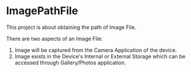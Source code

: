 # ImagePathFile

This project is about obtaining the path of Image File.

There are two aspects of an Image File:

1. Image will be captured from the Camera Application of the device.
2. Image exists in the Device's Internal or External Storage which can be accessed through Gallery/Photos application.
